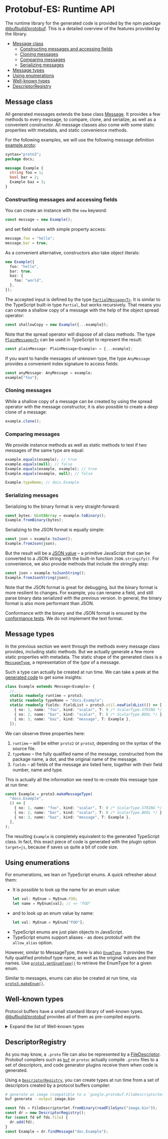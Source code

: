 Protobuf-ES: Runtime API
========================

The runtime library for the generated code is provided by the npm package 
[@bufbuild/protobuf](../packages/protobuf). This is a detailed overview of the features 
provided by the library.

- [Message class](#message-class)
  - [Constructing messages and accessing fields](#constructing-messages-and-accessing-fields)
  - [Cloning messages](#cloning-messages)
  - [Comparing messages](#comparing-messages)
  - [Serializing messages](#serializing-messages)
- [Message types](#message-types)
- [Using enumerations](#using-enumerations)
- [Well-known types](#well-known-types)
- [DescriptorRegistry](#descriptorregistry)

## Message class

All generated messages extends the base class [Message](../packages/protobuf/src/message.ts#L40).
It provides a few methods to every message, to compare, clone, and serialize, as well as a
convenient constructor. All message classes also come with some static properties with
metadata, and static convenience methods.

For the following examples, we will use the following message definition [example.proto](../packages/protobuf-test/extra/example.proto):

```protobuf
syntax="proto3";
package docs;

message Example {
  string foo = 1;
  bool bar = 2;
  Example baz = 3;
}
```

### Constructing messages and accessing fields

You can create an instance with the `new` keyword:

```typescript
const message = new Example();
```

and set field values with simple property access:

```typescript
message.foo = "hello";
message.bar = true;
```

As a convenient alternative, constructors also take object literals:

```typescript
new Example({
  foo: "hello",
  bar: true,
  baz: {
    foo: "world",
  },
});
```

The accepted input is defined by the type [`PartialMessage<T>`](../packages/protobuf/src/message.ts#L145-L153).
It is similar to the TypeScript built-in type `Partial`, but works recursively. That means
you can create a shallow copy of a message with the help of the object spread operator:

```typescript
const shallowCopy = new Example({...example});
```

Note that the spread operator will dispose of all class methods. The type [`PlainMessage<T>`](../packages/protobuf/src/message.ts#L136-L140)
can be used in TypeScript to represent the result:

```typescript
const plainMessage: PlainMessage<Example> = {...example};
```

If you want to handle messages of unknown type, the type `AnyMessage` provides a convenient
index signature to access fields:

```typescript
const anyMessage: AnyMessage = example;
example["foo"];
```

### Cloning messages

While a shallow copy of a message can be created by using the spread operator with the
message constructor, it is also possible to create a _deep_ clone of a message:

```typescript
example.clone();
```

### Comparing messages

We provide instance methods as well as static methods to test if two messages of the same type
are equal:

```typescript
example.equals(example); // true
example.equals(null); // false
Example.equals(example, example); // true 
Example.equals(example, null); // false 
```

```typescript
Example.typeName; // docs.Example
```

### Serializing messages

Serializing to the binary format is very straight-forward:

```typescript
const bytes: Uint8Array = example.toBinary();
Example.fromBinary(bytes);
```

Serializing to the JSON format is equally simple:

```typescript
const json = example.toJson();
Example.fromJson(json);
```

But the result will be a [JSON value](../packages/protobuf/src/json-format.ts#L139-L154) –
a primitive JavaScript that can be converted to a JSON string with the built-in function
`JSON.stringify()`. For convenience, we also provide methods that include the stringify
step:


```typescript
const json = example.toJsonString();
Example.fromJsonString(json);
```

Note that the JSON format is great for debugging, but the binary format is more resilient
to changes. For example, you can rename a field, and still parse binary data serialized
with the previous version. In general, the binary format is also more performant than
JSON.

Conformance with the binary and the JSON format is ensured by the
[conformance tests](../packages/conformance-test). We do not implement the text format.


## Message types

In the previous section we went through the methods every message class provides,
including static methods. But we actually generate a few more static properties
with metadata. The static shape of the generated class is a [`MessageType`](../packages/protobuf/src/message-type.ts#L27),
a representation of the _type_ of a message.

Such a type can actually be created at run time. We can take a peek at the [generated
code](../packages/protobuf-test/src/gen/ts/extra/example_pb.ts) to get some insights:

```typescript
class Example extends Message<Example> {
  //...
  static readonly runtime = proto3;
  static readonly typeName = "docs.Example"; 
  static readonly fields: FieldList = proto3.util.newFieldList(() => [
    { no: 1, name: "foo", kind: "scalar", T: 9 /* ScalarType.STRING */ },
    { no: 2, name: "bar", kind: "scalar", T: 8 /* ScalarType.BOOL */ },
    { no: 3, name: "baz", kind: "message", T: Example },
  ]);
```

We can observe three properties here:
1. `runtime` – will be either `proto2` or `proto3`, depending on the syntax of the source file.
2. `typeName` – the fully qualified name of the message, constructed from the package name, a dot, and the original name of the message.
3. `fields` – all fields of the message are listed here, together with their field number, name and type.

This is actually all the information we need to re-create this message type at run time:

```typescript
const Example = proto3.makeMessageType(
  "docs.Example",
  () => [
    { no: 1, name: "foo", kind: "scalar", T: 9 /* ScalarType.STRING */ },
    { no: 2, name: "bar", kind: "scalar", T: 8 /* ScalarType.BOOL */ },
    { no: 3, name: "baz", kind: "message", T: Example },
  ],
);
```

The resulting `Example` is completely equivalent to the generated TypeScript class. In fact,
this exact piece of code is generated with the plugin option `target=js`, because if saves us
quite a bit of code size.


## Using enumerations

For enumerations, we lean on TypeScript enums. A quick refresher about them:

- It is possible to look up the name for an enum value:
  ```typescript
  let val: MyEnum = MyEnum.FOO;
  let name = MyEnum[val]; // => "FOO"
  ``` 
- and to look up an enum value by name:
  ```typescript
  let val: MyEnum = MyEnum["FOO"];
  ``` 
- TypeScript enums are just plain objects in JavaScript.
- TypeScript enums support aliases - as does protobuf with the `allow_alias` option.

However, similar to MessageType, there is also [`EnumType`](../packages/protobuf/src/enum.ts#L15).
It provides the fully qualified protobuf type name, as well as the original values and their
names. Use  [`proto3.getEnumType()`](../packages/protobuf/src/private/proto-runtime.ts#L81-L86)
to retrieve the EnumType for a given enum.

Similar to messages, enums can also be created at run time, via
[`proto3.makeEnum()`](../packages/protobuf/src/private/proto-runtime.ts#L58).


## Well-known types

Protocol buffers have a small standard library of well-known types.
[@bufbuild/protobuf](../packages/protobuf) provides all of them as pre-compiled
exports.

<details><summary>Expand the list of Well-known types</summary>

| Name                                                                            | Type    | Source                                                                                                                                 |
|---------------------------------------------------------------------------------|---------|----------------------------------------------------------------------------------------------------------------------------------------|
| [`Any`](../packages/protobuf/src/google/protobuf/any_pb.ts)                      | message | [google/protobuf/any.proto](https://github.com/protocolbuffers/protobuf/blob/main/src/google/protobuf/any.proto)                       |
| [`Api`](../packages/protobuf/src/google/protobuf/api_pb.ts)                      | message | [google/protobuf/api.proto](https://github.com/protocolbuffers/protobuf/blob/main/src/google/protobuf/api.proto)                       |
| [`BoolValue`](../packages/protobuf/src/google/protobuf/wrappers_pb.ts)           | message | [google/protobuf/wrappers.proto](https://github.com/protocolbuffers/protobuf/blob/main/src/google/protobuf/wrappers.proto)             |
| [`BytesValue`](../packages/protobuf/src/google/protobuf/wrappers_pb.ts)          | message | [google/protobuf/wrappers.proto](https://github.com/protocolbuffers/protobuf/blob/main/src/google/protobuf/wrappers.proto)             |
| [`DoubleValue`](../packages/protobuf/src/google/protobuf/wrappers_pb.ts)         | message | [google/protobuf/wrappers.proto](https://github.com/protocolbuffers/protobuf/blob/main/src/google/protobuf/wrappers.proto)             |
| [`Duration`](../packages/protobuf/src/google/protobuf/duration_pb.ts)            | message | [google/protobuf/duration.proto](https://github.com/protocolbuffers/protobuf/blob/main/src/google/protobuf/duration.proto)             |
| [`Empty`](../packages/protobuf/src/google/protobuf/empty_pb.ts)                  | message | [google/protobuf/empty.proto](https://github.com/protocolbuffers/protobuf/blob/main/src/google/protobuf/empty.proto)                   |
| [`Enum`](../packages/protobuf/src/google/protobuf/type_pb.ts)                    | message | [google/protobuf/type.proto](https://github.com/protocolbuffers/protobuf/blob/main/src/google/protobuf/type.proto)                     |
| [`EnumValue`](../packages/protobuf/src/google/protobuf/type_pb.ts)               | message | [google/protobuf/type.proto](https://github.com/protocolbuffers/protobuf/blob/main/src/google/protobuf/type.proto)                     |
| [`Field`](../packages/protobuf/src/google/protobuf/type_pb.ts)                   | message | [google/protobuf/type.proto](https://github.com/protocolbuffers/protobuf/blob/main/src/google/protobuf/type.proto)                     |
| [`Field_Cardinality`](../packages/protobuf/src/google/protobuf/type_pb.ts)       | enum    | [google/protobuf/type.proto](https://github.com/protocolbuffers/protobuf/blob/main/src/google/protobuf/type.proto)                     |
| [`Field_Kind`](../packages/protobuf/src/google/protobuf/type_pb.ts)              | enum    | [google/protobuf/type.proto](https://github.com/protocolbuffers/protobuf/blob/main/src/google/protobuf/type.proto)                     |
| [`FieldMask`](../packages/protobuf/src/google/protobuf/field_mask_pb.ts)         | message | [google/protobuf/field_mask.proto](https://github.com/protocolbuffers/protobuf/blob/main/src/google/protobuf/field_mask.proto)         |
| [`FloatValue`](../packages/protobuf/src/google/protobuf/wrappers_pb.ts)          | message | [google/protobuf/wrappers.proto](https://github.com/protocolbuffers/protobuf/blob/main/src/google/protobuf/wrappers.proto)             |
| [`Int32Value`](../packages/protobuf/src/google/protobuf/wrappers_pb.ts)          | message | [google/protobuf/wrappers.proto](https://github.com/protocolbuffers/protobuf/blob/main/src/google/protobuf/wrappers.proto)             |
| [`Int64Value`](../packages/protobuf/src/google/protobuf/wrappers_pb.ts)          | message | [google/protobuf/wrappers.proto](https://github.com/protocolbuffers/protobuf/blob/main/src/google/protobuf/wrappers.proto)             |
| [`ListValue`](../packages/protobuf/src/google/protobuf/struct_pb.ts)             | message | [google/protobuf/struct.proto](https://github.com/protocolbuffers/protobuf/blob/main/src/google/protobuf/struct.proto)                 |
| [`Method`](../packages/protobuf/src/google/protobuf/type_pb.ts)                  | message | [google/protobuf/type.proto](https://github.com/protocolbuffers/protobuf/blob/main/src/google/protobuf/type.proto)                     |
| [`Mixin`](../packages/protobuf/src/google/protobuf/type_pb.ts)                   | message | [google/protobuf/type.proto](https://github.com/protocolbuffers/protobuf/blob/main/src/google/protobuf/type.proto)                     |
| [`NullValue`](../packages/protobuf/src/google/protobuf/struct_pb.ts)             | enum    | [google/protobuf/struct.proto](https://github.com/protocolbuffers/protobuf/blob/main/src/google/protobuf/struct.proto)                 |
| [`Option`](../packages/protobuf/src/google/protobuf/type_pb.ts)                  | message | [google/protobuf/type.proto](https://github.com/protocolbuffers/protobuf/blob/main/src/google/protobuf/type.proto)                     |
| [`SourceContext`](../packages/protobuf/src/google/protobuf/source_context_pb.ts) | message | [google/protobuf/source_context.proto](https://github.com/protocolbuffers/protobuf/blob/main/src/google/protobuf/source_context.proto) |
| [`StringValue`](../packages/protobuf/src/google/protobuf/wrappers_pb.ts)         | message | [google/protobuf/wrappers.proto](https://github.com/protocolbuffers/protobuf/blob/main/src/google/protobuf/wrappers.proto)             |
| [`Struct`](../packages/protobuf/src/google/protobuf/struct_pb.ts)                | message | [google/protobuf/struct.proto](https://github.com/protocolbuffers/protobuf/blob/main/src/google/protobuf/struct.proto)                 |
| [`Syntax`](../packages/protobuf/src/google/protobuf/type_pb.ts)                  | enum    | [google/protobuf/type.proto](https://github.com/protocolbuffers/protobuf/blob/main/src/google/protobuf/type.proto)                     |
| [`Timestamp`](../packages/protobuf/src/google/protobuf/timestamp_pb.ts)          | message | [google/protobuf/timestamp.proto](https://github.com/protocolbuffers/protobuf/blob/main/src/google/protobuf/timestamp.proto)           |
| [`Type`](../packages/protobuf/src/google/protobuf/type_pb.ts)                    | message | [google/protobuf/type.proto](https://github.com/protocolbuffers/protobuf/blob/main/src/google/protobuf/type.proto)                     |
| [`UInt32Value`](../packages/protobuf/src/google/protobuf/wrappers_pb.ts)         | message | [google/protobuf/wrappers.proto](https://github.com/protocolbuffers/protobuf/blob/main/src/google/protobuf/wrappers.proto)             |
| [`UInt64Value`](../packages/protobuf/src/google/protobuf/wrappers_pb.ts)         | message | [google/protobuf/wrappers.proto](https://github.com/protocolbuffers/protobuf/blob/main/src/google/protobuf/wrappers.proto)             |
| [`Value`](../packages/protobuf/src/google/protobuf/struct_pb.ts)                 | message | [google/protobuf/struct.proto](https://github.com/protocolbuffers/protobuf/blob/main/src/google/protobuf/struct.proto)                 |
</details>


## DescriptorRegistry

As you may know, a `.proto` file can also be represented by a [FileDescriptor](https://github.com/protocolbuffers/protobuf/blob/main/src/google/protobuf/descriptor.proto).
Protobuf compilers such as [`buf`](https://github.com/bufbuild/buf) or `protoc` actually compile
`.proto` files to a set of descriptors, and code generator plugins receive them when code is generated.

Using a [`DescriptorRegistry`](../packages/protobuf/src/descriptor-registry.ts#L88), you
can create types at run time from a set of descriptors created by a protocol buffers
compiler:

```sh
# generate an image (compatible to a `google.protobuf.FileDescriptorSet`)
buf generate --output image.bin
```

```typescript
const fds = FileDescriptorSet.fromBinary(readFileSync("image.bin"));
const dr = new DescriptorRegistry();
for (const fd of fds.file) {
  dr.add(fd);
}
const Example = dr.findMessage("doc.Example");
```
